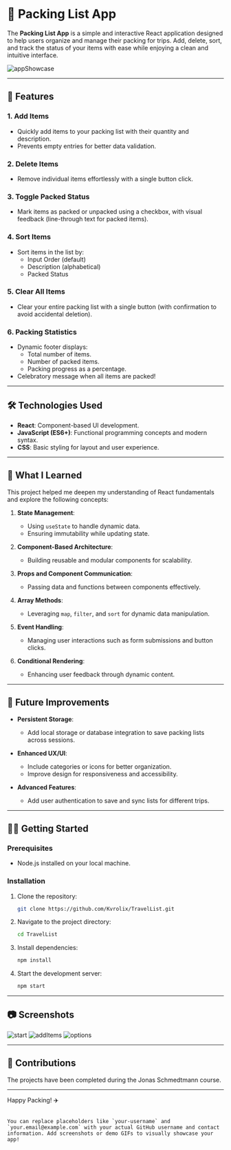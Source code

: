 # 🧳 Packing List App

The **Packing List App** is a simple and interactive React application designed to help users organize and manage their packing for trips. Add, delete, sort, and track the status of your items with ease while enjoying a clean and intuitive interface.

![appShowcase](assets/TravelListGif.gif)

---

## 🚀 Features

### **1. Add Items**
- Quickly add items to your packing list with their quantity and description.
- Prevents empty entries for better data validation.

### **2. Delete Items**
- Remove individual items effortlessly with a single button click.

### **3. Toggle Packed Status**
- Mark items as packed or unpacked using a checkbox, with visual feedback (line-through text for packed items).

### **4. Sort Items**
- Sort items in the list by:
  - Input Order (default)
  - Description (alphabetical)
  - Packed Status

### **5. Clear All Items**
- Clear your entire packing list with a single button (with confirmation to avoid accidental deletion).

### **6. Packing Statistics**
- Dynamic footer displays:
  - Total number of items.
  - Number of packed items.
  - Packing progress as a percentage.
- Celebratory message when all items are packed!

---

## 🛠️ Technologies Used

- **React**: Component-based UI development.
- **JavaScript (ES6+)**: Functional programming concepts and modern syntax.
- **CSS**: Basic styling for layout and user experience.

---


## 📖 What I Learned

This project helped me deepen my understanding of React fundamentals and explore the following concepts:

1. **State Management**:
   - Using `useState` to handle dynamic data.
   - Ensuring immutability while updating state.

2. **Component-Based Architecture**:
   - Building reusable and modular components for scalability.

3. **Props and Component Communication**:
   - Passing data and functions between components effectively.

4. **Array Methods**:
   - Leveraging `map`, `filter`, and `sort` for dynamic data manipulation.

5. **Event Handling**:
   - Managing user interactions such as form submissions and button clicks.

6. **Conditional Rendering**:
   - Enhancing user feedback through dynamic content.

---

## 🌟 Future Improvements

- **Persistent Storage**:
  - Add local storage or database integration to save packing lists across sessions.
  
- **Enhanced UX/UI**:
  - Include categories or icons for better organization.
  - Improve design for responsiveness and accessibility.

- **Advanced Features**:
  - Add user authentication to save and sync lists for different trips.

---

## 🧑‍💻 Getting Started

### Prerequisites
- Node.js installed on your local machine.

### Installation
1. Clone the repository:
   ```bash
   git clone https://github.com/Kvrolix/TravelList.git
   ```
2. Navigate to the project directory:
   ```bash
   cd TravelList
   ```
3. Install dependencies:
   ```bash
   npm install
   ```
4. Start the development server:
   ```bash
   npm start
   ```

---

## 📷 Screenshots
![start](assets/image1.png)
![addItems](assets/Image2.png)
![options](assets/Image3.png)

---

## 🤝 Contributions
The projects have been completed during the Jonas Schmedtmann course. 

---


Happy Packing! ✈️
```

You can replace placeholders like `your-username` and `your.email@example.com` with your actual GitHub username and contact information. Add screenshots or demo GIFs to visually showcase your app!
